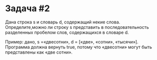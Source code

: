 # Задача #2
Дана строка s и словарь d, содержащий некие слова. Определите,можно ли
строку s представить в последовательность разделенных пробелом слов,
содержащихся в словаре d.

Пример: дано, s =«двесотни», d = [«две», «сотни», «тысячи»]. Программа должна
вернуть true, потому что «двесотни» могут быть представлены как «две сотни». 
